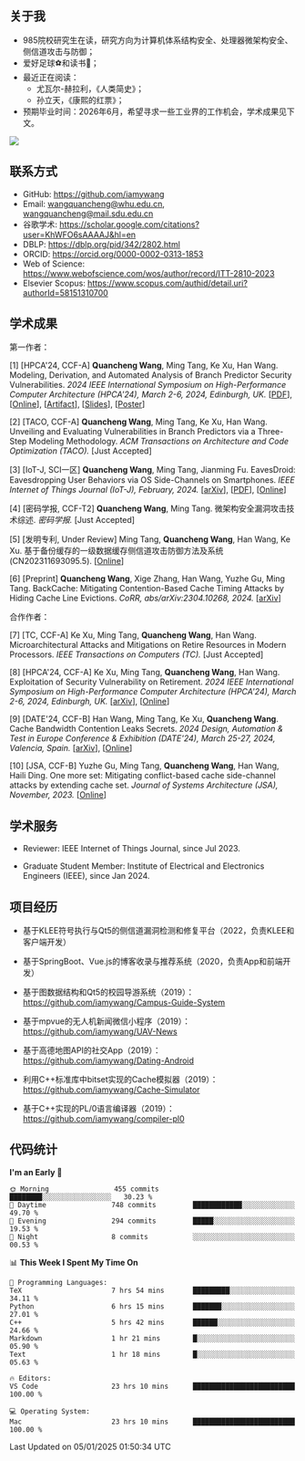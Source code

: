 ## 关于我

- 985院校研究生在读，研究方向为计算机体系结构安全、处理器微架构安全、侧信道攻击与防御；
- 爱好足球⚽和读书📖；
- 最近正在阅读：
  - 尤瓦尔-赫拉利，《人类简史》；
  - 孙立天，《康熙的红票》；
- 预期毕业时间：2026年6月，希望寻求一些工业界的工作机会，学术成果见下文。

![](https://github-readme-stats-iamywang.vercel.app/api?username=iamywang&theme=buefy&count_private=true&show_icons=true&hide_border=true&hide_title=true)

## 联系方式

- GitHub: <https://github.com/iamywang>
- Email: <wangquancheng@whu.edu.cn>, <wangquancheng@mail.sdu.edu.cn>
- 谷歌学术: <https://scholar.google.com/citations?user=KhWFO6sAAAAJ&hl=en>
- DBLP: <https://dblp.org/pid/342/2802.html>
- ORCID: <https://orcid.org/0000-0002-0313-1853>
- Web of Science: <https://www.webofscience.com/wos/author/record/ITT-2810-2023>
- Elsevier Scopus: <https://www.scopus.com/authid/detail.uri?authorId=58151310700>

## 学术成果

第一作者：

[1] [HPCA'24, CCF-A] **Quancheng Wang**, Ming Tang, Ke Xu, Han Wang. Modeling, Derivation, and Automated Analysis of Branch Predictor Security Vulnerabilities. *2024 IEEE International Symposium on High-Performance Computer Architecture (HPCA'24), March 2-6, 2024, Edinburgh, UK.* [[PDF](https://iamywang.github.io/pubs/wang24hpca.pdf)], [[Online](https://doi.org/10.1109/HPCA57654.2024.00038)], [[Artifact](https://github.com/iamywang/bp-security-framework)], [[Slides](https://iamywang.github.io/pubs/wang24hpca-slides.pdf)], [[Poster](https://iamywang.github.io/pubs/wang24hpca-poster.pdf)]

[2] [TACO, CCF-A] **Quancheng Wang**, Ming Tang, Ke Xu, Han Wang. Unveiling and Evaluating Vulnerabilities in Branch Predictors via a Three-Step Modeling Methodology. *ACM Transactions on Architecture and Code Optimization (TACO).* [Just Accepted]

[3] [IoT-J, SCI一区] **Quancheng Wang**, Ming Tang, Jianming Fu. EavesDroid: Eavesdropping User Behaviors via OS Side-Channels on Smartphones. *IEEE Internet of Things Journal (IoT-J), February, 2024.* [[arXiv](https://arxiv.org/pdf/2303.03700.pdf)], [[PDF](https://iamywang.github.io/pubs/wang23iotj.pdf)], [[Online](https://doi.org/10.1109/JIOT.2023.3298992)]

[4] [密码学报, CCF-T2] **Quancheng Wang**, Ming Tang. 微架构安全漏洞攻击技术综述. *密码学报.* [Just Accepted]

[5] [发明专利, Under Review] Ming Tang, **Quancheng Wang**, Han Wang, Ke Xu. 基于备份缓存的一级数据缓存侧信道攻击防御方法及系统 (CN202311693095.5). [[Online](http://epub.cnipa.gov.cn/patent/CN117807588A)]

[6] [Preprint] **Quancheng Wang**, Xige Zhang, Han Wang, Yuzhe Gu, Ming Tang. BackCache: Mitigating Contention-Based Cache Timing Attacks by Hiding Cache Line Evictions. *CoRR, abs/arXiv:2304.10268, 2024.* [[arXiv](https://arxiv.org/pdf/2304.10268.pdf)]

合作作者：

[7] [TC, CCF-A] Ke Xu, Ming Tang, **Quancheng Wang**, Han Wang. Microarchitectural Attacks and Mitigations on Retire Resources in Modern Processors. *IEEE Transactions on Computers (TC).* [Just Accepted]

[8] [HPCA'24, CCF-A] Ke Xu, Ming Tang, **Quancheng Wang**, Han Wang. Exploitation of Security Vulnerability on Retirement. *2024 IEEE International Symposium on High-Performance Computer Architecture (HPCA'24), March 2-6, 2024, Edinburgh, UK.* [[arXiv](https://arxiv.org/pdf/2307.12486.pdf)], [[Online](https://doi.org/10.1109/HPCA57654.2024.00012)]

[9] [DATE'24, CCF-B] Han Wang, Ming Tang, Ke Xu, **Quancheng Wang**. Cache Bandwidth Contention Leaks Secrets. *2024 Design, Automation & Test in Europe Conference & Exhibition (DATE'24), March 25-27, 2024, Valencia, Spain.* [[arXiv](http://arxiv.org/pdf/2306.01996.pdf)], [[Online](https://doi.org/10.23919/DATE58400.2024.10546529)]

[10] [JSA, CCF-B] Yuzhe Gu, Ming Tang, **Quancheng Wang**, Han Wang, Haili Ding. One more set: Mitigating conflict-based cache side-channel attacks by extending cache set. *Journal of Systems Architecture (JSA), November, 2023.* [[Online](https://doi.org/10.1016/j.sysarc.2023.102997)]

## 学术服务

- Reviewer: IEEE Internet of Things Journal, since Jul 2023.

- Graduate Student Member: Institute of Electrical and Electronics Engineers (IEEE), since Jan 2024.

## 项目经历

- 基于KLEE符号执行与Qt5的侧信道漏洞检测和修复平台（2022，负责KLEE和客户端开发）

- 基于SpringBoot、Vue.js的博客收录与推荐系统（2020，负责App和前端开发）

- 基于图数据结构和Qt5的校园导游系统（2019）：<https://github.com/iamywang/Campus-Guide-System>

- 基于mpvue的无人机新闻微信小程序（2019）：<https://github.com/iamywang/UAV-News>

- 基于高德地图API的社交App（2019）：<https://github.com/iamywang/Dating-Android>

- 利用C++标准库中bitset实现的Cache模拟器（2019）：<https://github.com/iamywang/Cache-Simulator>

- 基于C++实现的PL/0语言编译器（2019）：<https://github.com/iamywang/compiler-pl0>

## 代码统计

<!--START_SECTION:waka-->
**I'm an Early 🐤** 

```text
🌞 Morning                455 commits         ████████░░░░░░░░░░░░░░░░░   30.23 % 
🌆 Daytime                748 commits         ████████████░░░░░░░░░░░░░   49.70 % 
🌃 Evening                294 commits         █████░░░░░░░░░░░░░░░░░░░░   19.53 % 
🌙 Night                  8 commits           ░░░░░░░░░░░░░░░░░░░░░░░░░   00.53 % 
```


📊 **This Week I Spent My Time On** 

```text
💬 Programming Languages: 
TeX                      7 hrs 54 mins       █████████░░░░░░░░░░░░░░░░   34.11 % 
Python                   6 hrs 15 mins       ███████░░░░░░░░░░░░░░░░░░   27.01 % 
C++                      5 hrs 42 mins       ██████░░░░░░░░░░░░░░░░░░░   24.66 % 
Markdown                 1 hr 21 mins        █░░░░░░░░░░░░░░░░░░░░░░░░   05.90 % 
Text                     1 hr 18 mins        █░░░░░░░░░░░░░░░░░░░░░░░░   05.63 % 

🔥 Editors: 
VS Code                  23 hrs 10 mins      █████████████████████████   100.00 % 

💻 Operating System: 
Mac                      23 hrs 10 mins      █████████████████████████   100.00 % 
```


 Last Updated on 05/01/2025 01:50:34 UTC
<!--END_SECTION:waka-->
